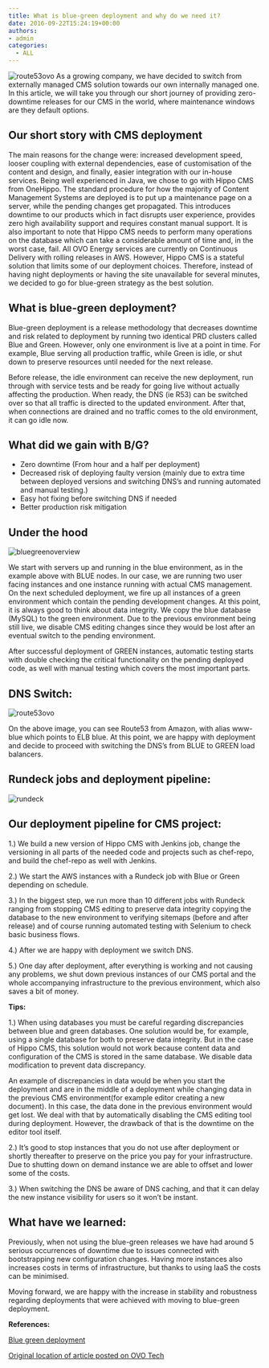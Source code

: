 ```yaml
---
title: What is blue-green deployment and why do we need it?
date: 2016-09-22T15:24:19+00:00
authors:
- admin
categories:
  - ALL
---
```

![route53ovo](posts/route53ovo.png "")
As a growing company, we have decided to switch from externally managed CMS solution towards our own internally managed one. In this article, we will take you through our short journey of providing zero-downtime releases for our CMS in the world, where maintenance windows are they default options.

## Our short story with CMS deployment

The main reasons for the change were: increased development speed, looser coupling with external dependencies, ease of customisation of the content and design, and finally, easier integration with our in-house services. Being well experienced in Java, we chose to go with Hippo CMS from OneHippo. The standard procedure for how the majority of Content Management Systems are deployed is to put up a maintenance page on a server, while the pending changes get propagated. This introduces downtime to our products which in fact disrupts user experience, provides zero high availability support and requires constant manual support. It is also important to note that Hippo CMS needs to perform many operations on the database which can take a considerable amount of time and, in the worst case, fail. All OVO Energy services are currently on Continuous Delivery with rolling releases in AWS. However, Hippo CMS is a stateful solution that limits some of our deployment choices. Therefore, instead of having night deployments or having the site unavailable for several minutes, we decided to go for blue-green strategy as the best solution.

## What is blue-green deployment?

Blue-green deployment is a release methodology that decreases downtime and risk related to deployment by running two identical PRD clusters called Blue and Green. However, only one environment is live at a point in time. For example, Blue serving all production traffic, while Green is idle, or shut down to preserve resources until needed for the next release.

Before release, the idle environment can receive the new deployment, run through with service tests and be ready for going live without actually affecting the production. When ready, the DNS (ie R53) can be switched over so that all traffic is directed to the updated environment. After that, when connections are drained and no traffic comes to the old environment, it can go idle now.

## What did we gain with B/G?

  * Zero downtime (From hour and a half per deployment)
  * Decreased risk of deploying faulty version (mainly due to extra time between deployed versions and switching DNS’s and running automated and manual testing.)
  * Easy hot fixing before switching DNS if needed
  * Better production risk mitigation

## Under the hood

![bluegreenoverview](posts/bluegreenoverview.png "")

We start with servers up and running in the blue environment, as in the example above with BLUE nodes. In our case, we are running two user facing instances and one instance running with actual CMS management. On the next scheduled deployment, we fire up all instances of a green environment which contain the pending development changes. At this point, it is always good to think about data integrity. We copy the blue database (MySQL) to the green environment. Due to the previous environment being still live, we disable CMS editing changes since they would be lost after an eventual switch to the pending environment.

After successful deployment of GREEN instances, automatic testing starts with double checking the critical functionality on the pending deployed code, as well with manual testing which covers the most important parts.

## DNS Switch:

![route53ovo](posts/route53ovo.png "")

On the above image, you can see Route53 from Amazon, with alias www-blue which points to ELB blue. At this point, we are happy with deployment and decide to proceed with switching the DNS’s from BLUE to GREEN load balancers.

## Rundeck jobs and deployment pipeline:

![rundeck](posts/rundeck.png "") 

## Our deployment pipeline for CMS project:


1.) We build a new version of Hippo CMS with Jenkins job, change the versioning in all parts of the needed code and projects such as chef-repo, and build the chef-repo as well with Jenkins.

2.) We start the AWS instances with a Rundeck job with Blue or Green depending on schedule.

3.) In the biggest step, we run more than 10 different jobs with Rundeck ranging from stopping CMS editing to preserve data integrity copying the database to the new environment to verifying sitemaps (before and after release) and of course running automated testing with Selenium to check basic business flows.

4.) After we are happy with deployment we switch DNS.

5.) One day after deployment, after everything is working and not causing any problems, we shut down previous instances of our CMS portal and the whole accompanying infrastructure to the previous environment, which also saves a bit of money.

**Tips:**

1.) When using databases you must be careful regarding discrepancies between blue and green databases. One solution would be, for example, using a single database for both to preserve data integrity. But in the case of Hippo CMS, this solution would not work because content data and configuration of the CMS is stored in the same database. We disable data modification to prevent data discrepancy.

An example of discrepancies in data would be when you start the deployment and are in the middle of a deployment while changing data in the previous CMS environment(for example editor creating a new document). In this case, the data done in the previous environment would get lost. We deal with that by automatically disabling the CMS editing tool during deployment. However, the drawback of that is the downtime on the editor tool itself.

2.) It’s good to stop instances that you do not use after deployment or shortly thereafter to preserve on the price you pay for your infrastructure. Due to shutting down on demand instance we are able to offset and lower some of the costs.

3.) When switching the DNS be aware of DNS caching, and that it can delay the new instance visibility for users so it won’t be instant.

## What have we learned:

Previously, when not using the blue-green releases we have had around 5 serious occurrences of downtime due to issues connected with bootstrapping new configuration changes. Having more instances also increases costs in terms of infrastructure, but thanks to using IaaS the costs can be minimised.

Moving forward, we are happy with the increase in stability and robustness regarding deployments that were achieved with moving to blue-green deployment.

**References:**

[Blue green deployment](https://docs.cloudfoundry.org/devguide/deploy-apps/blue-green.html)

[Original location of article posted on OVO Tech](http://tech.ovoenergy.com/b/g/cms/java/web/aws/2016/09/19/Blue-green-environment-deployment.html)